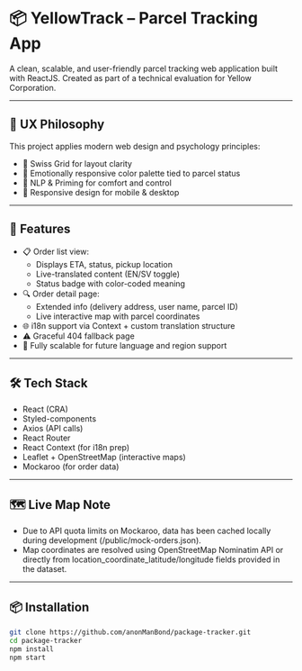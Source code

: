 # 📦 YellowTrack – Parcel Tracking App

A clean, scalable, and user-friendly parcel tracking web application built with ReactJS. Created as part of a technical evaluation for Yellow Corporation.

---

## 🧠 UX Philosophy

This project applies modern web design and psychology principles:

- 🎯 Swiss Grid for layout clarity
- 🎨 Emotionally responsive color palette tied to parcel status
- 🧠 NLP & Priming for comfort and control
- 📱 Responsive design for mobile & desktop

---

## 🚀 Features

- 📋 Order list view:
  - Displays ETA, status, pickup location
  - Live-translated content (EN/SV toggle)
  - Status badge with color-coded meaning
- 🔍 Order detail page:
  - Extended info (delivery address, user name, parcel ID)
  - Live interactive map with parcel coordinates
- 🌐 i18n support via Context + custom translation structure
- ⚠️ Graceful 404 fallback page
- 💬 Fully scalable for future language and region support

---

## 🛠 Tech Stack

- React (CRA)
- Styled-components
- Axios (API calls)
- React Router
- React Context (for i18n prep)
- Leaflet + OpenStreetMap (interactive maps)
- Mockaroo (for order data)

---

## 🗺 Live Map Note
- Due to API quota limits on Mockaroo, data has been cached locally during development (/public/mock-orders.json).
- Map coordinates are resolved using OpenStreetMap Nominatim API or directly from location_coordinate_latitude/longitude fields provided in the dataset.
  
---

## 📦 Installation

```bash
git clone https://github.com/anonManBond/package-tracker.git
cd package-tracker
npm install
npm start
